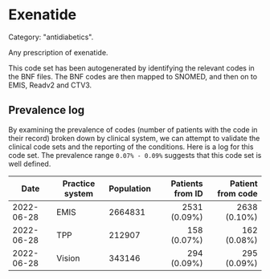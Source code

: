# Exenatide

Category: "antidiabetics".

Any prescription of exenatide.

This code set has been autogenerated by identifying the relevant codes in the BNF files. The BNF codes are then mapped to SNOMED, and then on to EMIS, Readv2 and CTV3.

## Prevalence log

By examining the prevalence of codes (number of patients with the code in their record) broken down by clinical system, we can attempt to validate the clinical code sets and the reporting of the conditions. Here is a log for this code set. The prevalence range `0.07% - 0.09%` suggests that this code set is well defined.

| Date       | Practice system | Population | Patients from ID | Patient from code |
| ---------- | --------------- | ---------- | ---------------: | ----------------: |
| 2022-06-28 | EMIS            | 2664831    |     2531 (0.09%) |      2638 (0.10%) |
| 2022-06-28 | TPP             | 212907     |      158 (0.07%) |       162 (0.08%) |
| 2022-06-28 | Vision          | 343146     |      294 (0.09%) |       295 (0.09%) |
